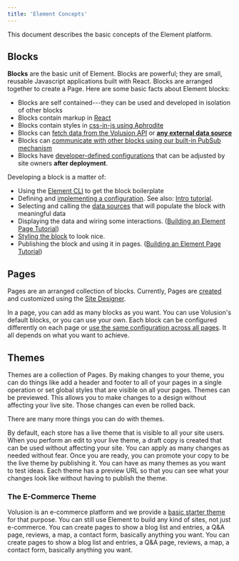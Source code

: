```yaml
---
title: 'Element Concepts'
---
```


This document describes the basic concepts of the Element platform.

## Blocks

**Blocks** are the basic unit of Element. Blocks are powerful; they are small, reusable Javascript applications built with React. Blocks are arranged together to create a Page. Here are some basic facts about Element blocks:

- Blocks are self contained---they can be used and developed in isolation of other blocks
- Blocks contain markup in [React](https://reactjs.org/)
- Blocks contain styles in [css-in-js using Aphrodite](/how-to/style-a-block-with-aphrodite)
- Blocks can [fetch data from the Volusion API](/how-to/data-volusion-api) or [**any external data source**](/how-to/data-third-party-services)
- Blocks can [communicate with other blocks using our built-in PubSub mechanism](/how-to/communicate-between-blocks)
- Blocks have [developer-defined configurations](/how-to/proptypes) that can be adjusted by site owners **after deployment**.

Developing a block is a matter of:

- Using the [Element CLI](/references/element-cli) to get the block boilerplate
- Defining and [implementing a configuration](/how-to/proptypes). See also: [Intro tutorial](/tutorials/proptypes).
- Selecting and calling the [data sources](/how-to/fetch-data-fast) that will populate the block with meaningful data
- Displaying the data and wiring some interactions. ([Building an Element Page Tutorial](/tutorials/building-an-element-page))
- [Styling the block](/how-to/style-a-block-with-aphrodite) to look nice.
- Publishing the block and using it in pages. ([Building an Element Page Tutorial](/tutorials/building-an-element-page))

## Pages

Pages are an arranged collection of blocks. Currently, Pages are [created](/how-to/add-page-to-theme) and customized using the [Site Designer](https://admin.volusion.com/designer).

In a page, you can add as many blocks as you want. You can use Volusion's default blocks, or you can use your own. Each block can be configured differently on each page or [use the same configuration across all pages](/how-to/reuse-a-block-across-pages). It all depends on what you want to achieve.

## Themes

Themes are a collection of Pages. By making changes to your theme, you can do things like add a header and footer to all of your pages in a single operation or set global styles that are visible on all your pages. Themes can be previewed. This allows you to make changes to a design without affecting your live site. Those changes can even be rolled back.

There are many more things you can do with themes.

By default, each store has a live theme that is visible to all your site users. When you perform an edit to your live theme, a draft copy is created that can be used without affecting your site. You can apply as many changes as needed without fear. Once you are ready, you can promote your copy to be the live theme by publishing it. You can have as many themes as you want to test ideas. Each theme has a preview URL so that you can see what your changes look like without having to publish the theme.

### The E-Commerce Theme

Volusion is an e-commerce platform and we provide a [basic starter theme](/explanations/e-commerce-pages) for that purpose. You can still use Element to build any kind of sites, not just e-commerce. You can create pages to show a blog list and entries, a Q&A page, reviews, a map, a contact form, basically anything you want. You can create pages to show a blog list and entries, a Q&A page, reviews, a map, a contact form, basically anything you want.

